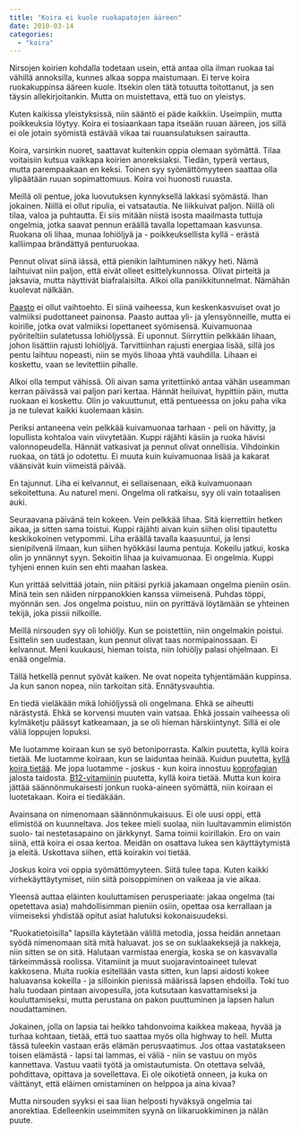 ```yaml
---
title: "Koira ei kuole ruokapatojen ääreen"
date: 2010-03-14
categories: 
  - "koira"
---
```


Nirsojen koirien kohdalla todetaan usein, että antaa olla ilman ruokaa tai vähillä annoksilla, kunnes alkaa soppa maistumaan. Ei terve koira ruokakuppinsa ääreen kuole. Itsekin olen tätä totuutta toitottanut, ja sen täysin allekirjoitankin. Mutta on muistettava, että tuo on yleistys.

<!--more-->

Kuten kaikissa yleistyksissä, niin sääntö ei päde kaikkiin. Useimpiin, mutta poikkeuksia löytyy. Koira ei tosiaankaan tapa itseään ruuan ääreen, jos sillä ei ole jotain syömistä estävää vikaa tai ruuansulatuksen sairautta.

Koira, varsinkin nuoret, saattavat kuitenkin oppia olemaan syömättä. Tilaa voitaisiin kutsua vaikkapa koirien anoreksiaksi. Tiedän, typerä vertaus, mutta parempaakaan en keksi. Toinen syy syömättömyyteen saattaa olla ylipäätään ruuan sopimattomuus. Koira voi huonosti ruuasta.

Meillä oli pentue, joka luovutuksen kynnyksellä lakkasi syömästä. Ihan jokainen. Niillä ei ollut ripulia, ei vatsatautia. Ne liikkuivat paljon. Niillä oli tilaa, valoa ja puhtautta. Ei siis mitään niistä isosta maailmasta tuttuja ongelmia, jotka saavat pennun eräällä tavalla lopettamaan kasvunsa. Ruokana oli lihaa, munaa lohiöljyä ja - poikkeuksellista kyllä - erästä kalliimpaa brändättyä penturuokaa.

Pennut olivat siinä iässä, että pienikin laihtuminen näkyy heti. Nämä laihtuivat niin paljon, että eivät olleet esittelykunnossa. Olivat pirteitä ja jaksavia, mutta näyttivät biafralaisilta. Alkoi olla paniikkitunnelmat. Nämähän kuolevat nälkään.

[Paasto](https://www.katiska.eu/tieto/koira-syominen-yleinen/koiran-paasto/) ei ollut vaihtoehto. Ei siinä vaiheessa, kun keskenkasvuiset ovat jo valmiiksi pudottaneet painonsa. Paasto auttaa yli- ja ylensyönneille, mutta ei koirille, jotka ovat valmiiksi lopettaneet syömisensä. Kuivamuonaa pyöriteltiin sulatetussa lohiöljyssä. Ei uponnut. Siirryttiin pelkkään lihaan, johon lisättiin rajusti lohiöljyä. Tarvittiinhan rajusti energiaa lisää, sillä jos pentu laihtuu nopeasti, niin se myös lihoaa yhtä vauhdilla. Lihaan ei koskettu, vaan se levitettiin pihalle.

Alkoi olla temput vähissä. Oli aivan sama yritettiinkö antaa vähän useamman kerran päivässä vai paljon pari kertaa. Hännät heiluivat, hypittiin päin, mutta ruokaan ei koskettu. Olin jo vakuuttunut, että pentueessa on joku paha vika ja ne tulevat kaikki kuolemaan käsin.

Periksi antaneena vein pelkkää kuivamuonaa tarhaan - peli on hävitty, ja lopullista kohtaloa vain viivytetään. Kuppi räjähti käsiin ja ruoka hävisi valonnopeudella. Hännät vatkasivat ja pennut olivat onnellisia. Vihdoinkin ruokaa, on tätä jo odotettu. Ei muuta kuin kuivamuonaa lisää ja kakarat väänsivät kuin viimeistä päivää.

En tajunnut. Liha ei kelvannut, ei sellaisenaan, eikä kuivamuonaan sekoitettuna. Au naturel meni. Ongelma oli ratkaisu, syy oli vain totaalisen auki.

Seuraavana päivänä tein kokeen. Vein pelkkää lihaa. Sitä kierrettiin hetken aikaa, ja sitten sama toistui. Kuppi räjähti aivan kuin siihen olisi tipautettu keskikokoinen vetypommi. Liha eräällä tavalla kaasuuntui, ja lensi sienipilvenä ilmaan, kun siihen hyökkäsi lauma pentuja. Kokeilu jatkui, koska olin jo ynnännyt syyn. Sekoitin lihaa ja kuivamuonaa. Ei ongelmia. Kuppi tyhjeni ennen kuin sen ehti maahan laskea.

Kun yrittää selvittää jotain, niin pitäisi pyrkiä jakamaan ongelma pieniin osiin. Minä tein sen näiden nirppanokkien kanssa viimeisenä. Puhdas töppi, myönnän sen. Jos ongelma poistuu, niin on pyrittävä löytämään se yhteinen tekijä, joka pissii nilkoille.

Meillä nirsouden syy oli lohiöljy. Kun se poistettiin, niin ongelmakin poistui. Esittelin sen uudestaan, kun pennut olivat taas normipainossaan. Ei kelvannut. Meni kuukausi, hieman toista, niin lohiöljy palasi ohjelmaan. Ei enää ongelmia.

Tällä hetkellä pennut syövät kaiken. Ne ovat nopeita tyhjentämään kuppinsa. Ja kun sanon nopea, niin tarkoitan sitä. Ennätysvauhtia.

En tiedä vieläkään mikä lohiöljyssä oli ongelmana. Ehkä se aiheutti närästystä. Ehkä se korvensi muuten vain vatsaa. Ehkä jossain vaiheessa oli kylmäketju päässyt katkeamaan, ja se oli hieman härskiintynyt. Sillä ei ole väliä loppujen lopuksi.

Me luotamme koiraan kun se syö betoniporrasta. Kalkin puutetta, kyllä koira tietää. Me luotamme koiraan, kun se laiduntaa heinää. Kuidun puutetta, [kyllä koira tietää](https://www.katiska.eu/tieto/miksi-koira-syo/kylla-koira-tietaa/). Me jopa luotamme - joskus - kun koira innostuu [koprofagian](https://www.katiska.eu/tieto/koiran-suolisto-vatsa/koprofagia/) jalosta taidosta. [B12-vitamiinin](https://www.katiska.eu/tieto/b-vitamiinit/b12-vitamiini-kobalamiini/) puutetta, kyllä koira tietää. Mutta kun koira jättää säännönmukaisesti jonkun ruoka-aineen syömättä, niin koiraan ei luotetakaan. Koira ei tiedäkään.

Avainsana on nimenomaan säännönmukaisuus. Ei ole uusi oppi, että elimistöä on kuunneltava. Jos tekee mieli suolaa, niin luultavammin elimistön suolo- tai nestetasapaino on järkkynyt. Sama toimii koirillakin. Ero on vain siinä, että koira ei osaa kertoa. Meidän on osattava lukea sen käyttäytymistä ja eleitä. Uskottava siihen, että koirakin voi tietää.

Joskus koira voi oppia syömättömyyteen. Siitä tulee tapa. Kuten kaikki virhekäyttäytymiset, niin siitä poisoppiminen on vaikeaa ja vie aikaa.

Yleensä auttaa eläinten kouluttamisen perusperiaate: jakaa ongelma (tai opetettava asia) mahdollisimman pieniin osiin, opettaa osa kerrallaan ja viimeiseksi yhdistää opitut asiat halutuksi kokonaisuudeksi.

"Ruokatietoisilla" lapsilla käytetään välillä metodia, jossa heidän annetaan syödä nimenomaan sitä mitä haluavat. jos se on suklaakeksejä ja nakkeja, niin sitten se on sitä. Halutaan varmistaa energia, koska se on kasvavalla tärkeimmässä roolissa. Vitamiinit ja muut suojaravintoaineet tulevat kakkosena. Muita ruokia esitellään vasta sitten, kun lapsi aidosti kokee haluavansa kokeilla - ja silloinkin pienissä määrissä lapsen ehdoilla. Toki tuo halu tuodaan pintaan aivopesulla, jota kutsutaan kasvattamiseksi ja kouluttamiseksi, mutta perustana on pakon puuttuminen ja lapsen halun noudattaminen.

Jokainen, jolla on lapsia tai heikko tahdonvoima kaikkea makeaa, hyvää ja turhaa kohtaan, tietää, että tuo saattaa myös olla highway to hell. Mutta tässä tuleekin vastaan eräs elämän perusvaatimus. Jos ottaa vastatakseen toisen elämästä - lapsi tai lammas, ei väliä - niin se vastuu on myös kannettava. Vastuu vaatii työtä ja omistautumista. On otettava selvää, pohdittava, opittava ja sovellettava. Ei ole oikotietä onneen, ja kuka on väittänyt, että eläimen omistaminen on helppoa ja aina kivaa?

Mutta nirsouden syyksi ei saa liian helposti hyväksyä ongelmia tai anorektiaa. Edelleenkin useimmiten syynä on liikaruokkiminen ja nälän puute.

